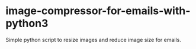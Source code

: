 # image-compressor-for-emails-with-python3
Simple  python script to resize images and  reduce image size for emails. 
